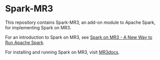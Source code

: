 Spark-MR3
=========

This repository contains Spark-MR3, an add-on module to Apache Spark,
for implementing Spark on MR3.

For an introduction to Spark on MR3, see [Spark on MR3 - A New Way to Run Apache Spark](https://www.datamonad.com/post/2021-08-18-spark-mr3/).

For installing and running Spark on MR3, visit [MR3docs](https://mr3docs.datamonad.com/docs/spark/).

